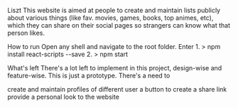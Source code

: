 Liszt
This website is aimed at people to create and maintain lists publicly about various things (like fav. movies, games, books, top animes, etc), which they can share on their social pages so strangers can know what that person likes.

How to run
Open any shell and navigate to the root folder. Enter 1. > npm install react-scripts --save 2. > npm start 

What's left
There's a lot left to implement in this project, design-wise and feature-wise. This is just a prototype. There's a need to

create and maintain profiles of different user
a button to create a share link
provide a personal look to the website
